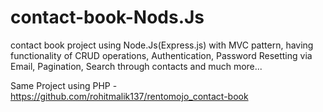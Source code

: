# contact-book-Nods.Js
contact book project using Node.Js(Express.js) with MVC pattern, having functionality of CRUD operations, Authentication, Password Resetting via Email, Pagination, Search through contacts and much more...

Same Project using PHP - https://github.com/rohitmalik137/rentomojo_contact-book
